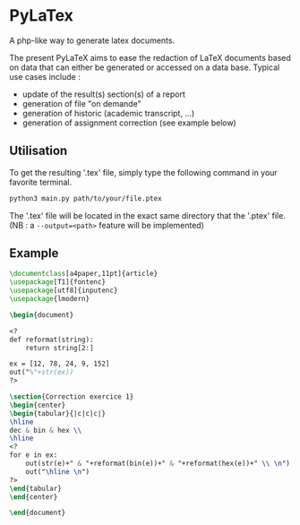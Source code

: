 # PyLaTex
A php-like way to generate latex documents.

The present PyLaTeX aims to ease the redaction of LaTeX documents based on data that can either be generated or accessed on a data base. Typical use cases include :
* update of the result(s) section(s) of a report
* generation of file "on demande"
* generation of historic (academic transcript, ...)
* generation of assignment correction (see example below)

## Utilisation
To get the resulting '.tex' file, simply type the following command in your favorite terminal.
```bash
python3 main.py path/to/your/file.ptex
```
The '.tex' file will be located in the exact same directory that the '.ptex' file. (NB : a ```--output=<path>``` feature will be implemented)

## Example
```latex
\documentclass[a4paper,11pt]{article}
\usepackage[T1]{fontenc}
\usepackage[utf8]{inputenc}
\usepackage{lmodern}

\begin{document}

<?
def reformat(string):
    return string[2:]

ex = [12, 78, 24, 9, 152]
out("%"+str(ex))
?>

\section{Correction exercice 1}
\begin{center}
\begin{tabular}{|c|c|c|}
\hline
dec & bin & hex \\
\hline
<?
for e in ex:
    out(str(e)+" & "+reformat(bin(e))+" & "+reformat(hex(e))+" \\ \n")
    out("\hline \n")
?>
\end{tabular}
\end{center}

\end{document}
```
